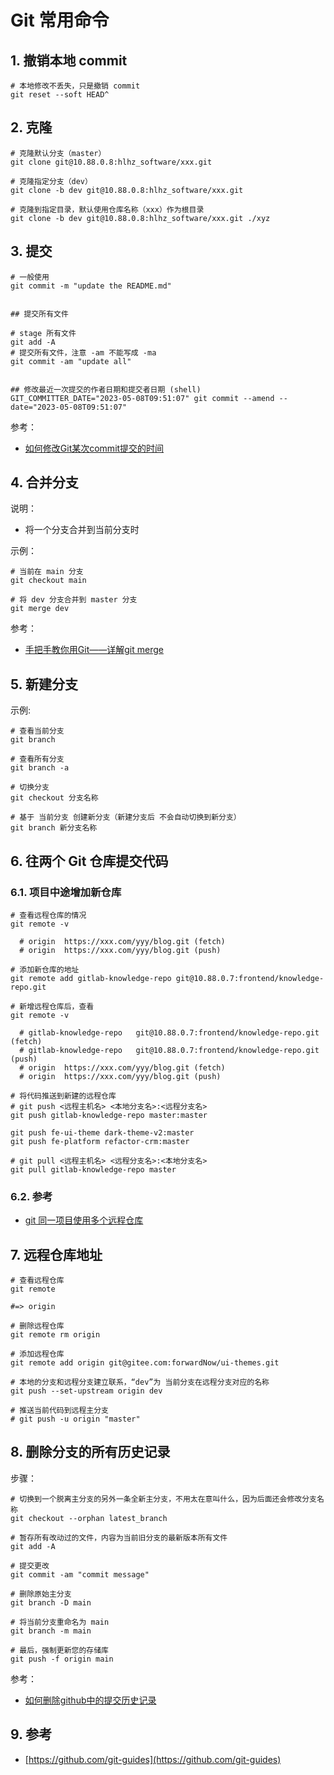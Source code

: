 <!--#region
@author 吴钦飞
@email wuqinfei@qq.com
@create date 2024-10-16 10:41:53
@modify date 2024-10-16 10:41:53
@desc [description]
#endregion-->

# Git 常用命令

## 1. 撤销本地 commit

```shell
# 本地修改不丢失，只是撤销 commit
git reset --soft HEAD^
```

## 2. 克隆

```shell
# 克隆默认分支（master）
git clone git@10.88.0.8:hlhz_software/xxx.git

# 克隆指定分支（dev）
git clone -b dev git@10.88.0.8:hlhz_software/xxx.git

# 克隆到指定目录，默认使用仓库名称（xxx）作为根目录
git clone -b dev git@10.88.0.8:hlhz_software/xxx.git ./xyz
```

## 3. 提交

```shell
# 一般使用
git commit -m "update the README.md"


## 提交所有文件

# stage 所有文件
git add -A
# 提交所有文件，注意 -am 不能写成 -ma
git commit -am "update all"


## 修改最近一次提交的作者日期和提交者日期 (shell)
GIT_COMMITTER_DATE="2023-05-08T09:51:07" git commit --amend --date="2023-05-08T09:51:07"
```

参考：

* [如何修改Git某次commit提交的时间](https://blog.csdn.net/shadow_2011/article/details/120906876)

## 4. 合并分支

说明：

* 将一个分支合并到当前分支时

示例：

```shell
# 当前在 main 分支
git checkout main

# 将 dev 分支合并到 master 分支
git merge dev
```

参考：

* [手把手教你用Git——详解git merge](https://juejin.cn/post/7206260789769256997)

## 5. 新建分支

示例:

```shell
# 查看当前分支
git branch

# 查看所有分支
git branch -a

# 切换分支
git checkout 分支名称

# 基于 当前分支 创建新分支（新建分支后 不会自动切换到新分支）
git branch 新分支名称
```

## 6. 往两个 Git 仓库提交代码

### 6.1. 项目中途增加新仓库

```shell
# 查看远程仓库的情况
git remote -v

  # origin  https://xxx.com/yyy/blog.git (fetch)
  # origin  https://xxx.com/yyy/blog.git (push) 

# 添加新仓库的地址
git remote add gitlab-knowledge-repo git@10.88.0.7:frontend/knowledge-repo.git

# 新增远程仓库后，查看
git remote -v

  # gitlab-knowledge-repo   git@10.88.0.7:frontend/knowledge-repo.git (fetch)
  # gitlab-knowledge-repo   git@10.88.0.7:frontend/knowledge-repo.git (push)        
  # origin  https://xxx.com/yyy/blog.git (fetch)
  # origin  https://xxx.com/yyy/blog.git (push)

# 将代码推送到新建的远程仓库
# git push <远程主机名> <本地分支名>:<远程分支名>
git push gitlab-knowledge-repo master:master

git push fe-ui-theme dark-theme-v2:master
git push fe-platform refactor-crm:master

# git pull <远程主机名> <远程分支名>:<本地分支名>
git pull gitlab-knowledge-repo master
```

### 6.2. 参考

* [git 同一项目使用多个远程仓库](https://www.jianshu.com/p/4cd46619b3a5)

## 7. 远程仓库地址

```shell
# 查看远程仓库
git remote

#=> origin

# 删除远程仓库
git remote rm origin

# 添加远程仓库
git remote add origin git@gitee.com:forwardNow/ui-themes.git

# 本地的分支和远程分支建立联系，“dev”为 当前分支在远程分支对应的名称
git push --set-upstream origin dev

# 推送当前代码到远程主分支
# git push -u origin "master"
```

## 8. 删除分支的所有历史记录

步骤：

```shell
# 切换到一个脱离主分支的另外一条全新主分支，不用太在意叫什么，因为后面还会修改分支名称
git checkout --orphan latest_branch

# 暂存所有改动过的文件，内容为当前旧分支的最新版本所有文件
git add -A

# 提交更改
git commit -am "commit message"

# 删除原始主分支
git branch -D main

# 将当前分支重命名为 main
git branch -m main

# 最后，强制更新您的存储库
git push -f origin main
```

参考：

* [如何删除github中的提交历史记录](https://blog.csdn.net/weixin_40289389/article/details/124269007)

## 9. 参考

* [https://github.com/git-guides](https://github.com/git-guides)
